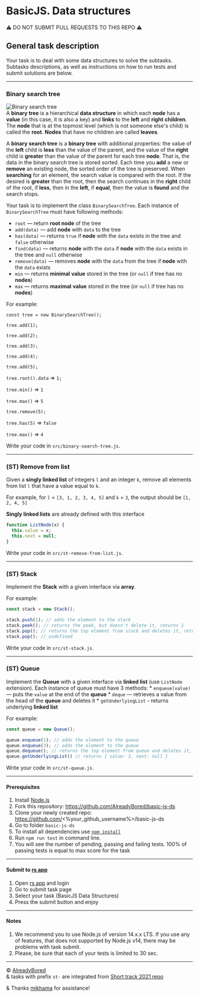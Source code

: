 # BasicJS. Data structures

⚠️ DO NOT SUBMIT PULL REQUESTS TO THIS REPO ⚠️

## General task description
Your task is to deal with some data structures to solve the subtasks. Subtasks descriptions, as well as instructions on how to run tests and submit solutions are below.

---

### **Binary search tree**

![Binary search tree](https://www.tutorialspoint.com/data_structures_algorithms/images/binary_search_tree.jpg)  
A **binary tree** is a hierarchical **data structure** in which each **node** has a **value** (in this case, it is also a key) and **links** to the **left** and **right** **children**. The **node** that is at the topmost level (which is not someone else's child) is called the **root**. **Nodes** that have no children are called **leaves**.

A **binary search tree** is a **binary tree** with additional properties: the value of the **left** child is **less** than the value of the parent, and the value of the **right** child is **greater** than the value of the parent for each tree **node**. That is, the data in the binary search tree is stored sorted. Each time you **add** a new or **remove** an existing node, the sorted order of the tree is preserved. When **searching** for an element, the search value is compared with the root. If the desired is **greater** than the root, then the search continues in the **right** child of the root, if **less**, then in the **left**, if **equal**, then the value is **found** and the search stops.

Your task is to implement the class `BinarySearchTree`.
Each instance of `BinarySearchTree` must have following methods:
  * `root` — return **root node** of the tree
  * `add(data)` — add **node** with `data` to the tree
  * `has(data)` — returns `true` if **node** with the `data` exists in the tree and `false` otherwise
  * `find(data)` — returns **node** with the `data` if **node** with the `data` exists in the tree and `null` otherwise
  * `remove(data)` — removes **node** with the `data` from the tree if **node** with the `data` exists
  * `min` — returns **minimal** **value** stored in the tree (or `null` if tree has no **nodes**)
  * `max` — returns **maximal** **value** stored in the tree (or `null` if tree has no **nodes**)

For example:

`const tree = new BinarySearchTree();`

`tree.add(1);`

`tree.add(2);`

`tree.add(3);`

`tree.add(4);`

`tree.add(5);`

`tree.root().data` => `1;`

`tree.min()` => `1`

`tree.max()` => `5`

`tree.remove(5);`

`tree.has(5)` => `false`

`tree.max()` => `4`

Write your code in `src/binary-search-tree.js`.

---


### **(ST) Remove from list**
Given a **singly linked list** of integers `l` and an integer `k`, remove all elements from list `l` that have a value equal to `k`.

For example, for `l` = `[3, 1, 2, 3, 4, 5]` and `k` = `3`,
the output should be `[1, 2, 4, 5]`

**Singly linked lists** are already defined with this interface

```js
function ListNode(x) {
  this.value = x;
  this.next = null;
}
```

Write your code in `src/st-remove-from-list.js`.

---

### **(ST) Stack**
Implement the **Stack** with a given interface via **array**.

For example:

```js
const stack = new Stack();

stack.push(1); // adds the element to the stack
stack.peek(); // returns the peek, but doesn't delete it, returns 1
stack.pop(); // returns the top element from stack and deletes it, returns 1
stack.pop(); // undefined
```

Write your code in `src/st-stack.js`.

---

### **(ST) Queue**
Implement the **Queue** with a given interface via **linked list** (use `ListNode` extension).
Each instance of queue must have 3 methods:
    * `enqueue(value)` — puts the `value` at the end of the **queue** 
    * `deque` — retrieves a value from the head of the **queue** and deletes it
    * `getUnderlyingList` - returns underlying **linked list**

For example:

```js
const queue = new Queue();

queue.enqueue(1); // adds the element to the queue
queue.enqueue(3); // adds the element to the queue
queue.dequeue(); // returns the top element from queue and deletes it, returns 1
queue.getUnderlyingList() // returns { value: 3, next: null }

```

Write your code in `src/st-queue.js`.

---

#### Prerequisites
1. Install [Node.js](https://nodejs.org/en/download/)   
2. Fork this repository: https://github.com/AlreadyBored/basic-js-ds
3. Clone your newly created repo: https://github.com/<%your_github_username%>/basic-js-ds  
4. Go to folder `basic-js-ds`  
5. To install all dependencies use [`npm install`](https://docs.npmjs.com/cli/install)  
6. Run `npm run test` in command line.
7. You will see the number of pending, passing and failing tests. 100% of passing tests is equal to max score for the task

---

#### Submit to [rs app](https://app.rs.school)
1. Open [rs app](https://app.rs.school) and login
2. Go to submit task page
3. Select your task (BasicJS Data Structures)
4. Press the submit button and enjoy

---

#### Notes
1. We recommend you to use Node.js of version 14.x.x LTS. If you use any of features, that does not supported by Node.js v14, there may be problems with task submit.
2. Please, be sure that each of your tests is limited to 30 sec.

---

© [AlreadyBored](https://github.com/alreadybored)  
& tasks with prefix `st-` are integrated from [Short track 2021 repo](https://github.com/rkhaslarov/rs-school-short-track-2021)

& Thanks [mikhama](https://github.com/mikhama) for assistance!